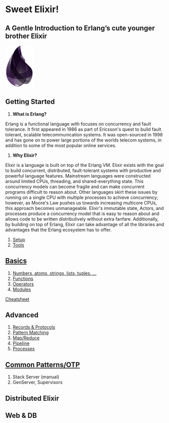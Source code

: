 # Sweet Elixir!
## A Gentle Introduction to Erlang’s cute younger brother Elixir

![elixir-lang][elixir-logo]

## Getting Started
1. **What is Erlang?**

  Erlang is a functional language with focuses on concurrency and fault tolerance. It first appeared in 1986 as part of Ericsson's quest to build fault tolerant, scalable telecommunication systems. It was open-sourced in 1998 and has gone on to power large portions of the worlds telecom systems, in addition to some of the most popular online services.

1. **Why Elixir?**

  Elixir is a language is built on top of the Erlang VM. Elixir exists with the goal to build concurrent, distributed, fault-tolerant systems with productive and powerful language features. Mainstream languages were constructed around limited CPUs, threading, and shared-everything state. This concurrency models can become fragile and can make concurrent programs difficult to reason about. Other languages skirt these issues by running on a single CPU with multiple processes to achieve concurrency; however, as Moore's Law pushes us towards increasing multicore CPUs, this approach becomes unmanageable. Elixir's immutable state, Actors, and processes produce a concurrency model that is easy to reason about and allows code to be written distributively without extra fanfare. Additionally, by building on top of Erlang, Elixir can take advantage of all the libraries and advantages that the Erlang ecosystem has to offer. 

1. [Setup][setup]
1. [Tools][tools]

## [Basics][basics]
1. [Numbers, atoms, strings, lists, tuples, ...][types]
1. [Functions][functions]
1. [Operators][operators]
1. [Modules][modules]

[Cheatsheet][cheetsheet]

## Advanced
1. [Records & Protocols][records_protocols]
1. [Pattern Matching][pattern_matching]
1. [Map/Reduce][map_reduce]
1. [Pipeline][pipeline]
1. [Processes][processes]

## [Common Patterns/OTP][otp]

1. Stack Server (manual)
1. GenServer, Supervisors

## Distributed Elixir

## Web & DB

[elixir-logo]: ./elixir-logo.png
[setup]: ./04-setup/README.md
[tools]: ./06-tools/README.md
[basics]: ./07-basics/README.md
[otp]: ./10-otp/README.md
[pattern_matching]: ./08-advanced/pattern_matching.md
[records_protocols]: ./08-advanced/records_protocols.md
[processes]: ./08-advanced/processes.md
[map_reduce]: ./08-advanced/map_reduce.md
[pipeline]: ./08-advanced/pipeline.md
[cheetsheet]: http://media.pragprog.com/titles/elixir/ElixirCheat.pdf
[operators]: ./07-basics/README.md#operators
[functions]: ./07-basics/README.md#functions
[types]: ./07-basics/README.md#types-int-float-atom-tuple-list-binary
[modules]: ./07-basics/README.md#modules

